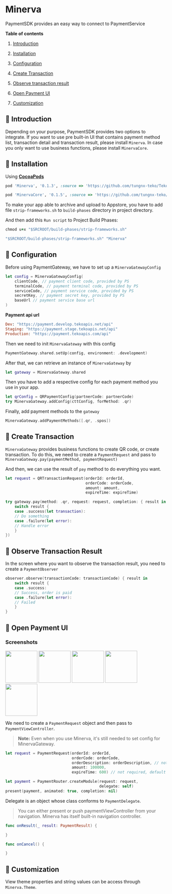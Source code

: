 # Minerva

PaymentSDK provides an easy way to connect to PaymentService

**Table of contents**

1. [Introduction](#introduction)

2. [Installation](#installation)

3. [Configuration](#configuration)

4. [Create Transaction](#create-transaction)

5. [Observe transaction result](#observe-transaction)

6. [Open Payment UI](#open-payment-ui)

7. [Customization](#customization)

## 🤚 Introduction <a name="introduction"></a>

Depending on your purpose, PaymentSDK provides two options to integrate. If you want to use pre built-in UI that contains payment method list, transaction detail and transaction result, please install `Minerva`. In case you only want to use business functions, please install `MinervaCore`.

## 🍖  Installation <a name="installation"></a>

Using **[CocoaPods](https://cocoapods.org/)**

```ruby
pod 'Minerva', '0.1.3', :source => 'https://github.com/tungnx-teko/TekoSpecs'
```

```ruby
pod 'MinervaCore', '0.1.5', :source => 'https://github.com/tungnx-teko/TekoSpecs'
```

To make your app able to archive and upload to Appstore, you have to add file `strip-frameworks.sh` to `build-phases` directory in project directory.

And then add this `Run script` to Project Build Phases:
```ruby
chmod u+x "$SRCROOT/build-phases/strip-frameworks.sh"

"$SRCROOT/build-phases/strip-frameworks.sh" "Minerva"
```

## 🔩 Configuration<a name="configuration"></a>

Before using PaymentGateway, we have to set up a `MinervaGatewayConfig`

```swift
let config = MinervaGatewayConfig(
    clientCode, // payment client code, provided by PS
    terminalCode, // payment terminal code, provided by PS
    serviceCode, // payment service code, provided by PS
    secretKey, // payment secret key, provided by PS
    baseUrl // payment service base url
)
```

**Payment api url**

```ruby
Dev: "https://payment.develop.tekoapis.net/api"
Staging: "https://payment.stage.tekoapis.net/api"
Production: "https://payment.tekoapis.com/api"
```

Then we need to init `MinervaGateway` with this config

```swift
PaymentGateway.shared.setUp(config, environment: .development)
```

After that, we can retrieve an instance of `MinervaGateway` by

```swift
let gateway = MinervaGateway.shared
```

Then you have to add a respective config for each payment method you use in your app.

```swift
let qrConfig = QRPaymentConfig(partnerCode: partnerCode)
try MinervaGateway.addConfig(cttConfig, forMethod: .qr)
```

Finally, add payment methods to the `gateway`

```swift
MinervaGateway.addPaymentMethods([.qr, .spos])
```


## 🔑 Create Transaction<a name="create-transaction"></a>

`MinervaGateway` provides business functions to create QR code, or create transaction. To do this, we need to create a `PaymentRequest` and pass to `MinervaGateway.pay(paymentMethod, paymentRequest)`

And then, we can use the result of `pay` method to do everything you want.

```swift
let request = QRTransactionRequest(orderId: orderId,
                                   orderCode: orderCode,
                                   amount: amount, 
                                   expireTime: expireTime)                                     
```

```swift
try gateway.pay(method: .qr, request: request, completion: { result in
    switch result {
    case .success(let transaction):
    // Do something
    case .failure(let error):
    // Handle error
    }
})  
```

## 🔑 Observe Transaction Result<a name="observe-transaction"></a>

In the screen where you want to observe the transaction result, you need to create a `PaymentObserver`

```swift
observer.observe(transactionCode: transactionCode) { result in
    switch result {
    case .success:
    // Success, order is paid
    case .failure(let error):
    // Failed
    }
}
```

## 🔑 Open Payment UI<a name="open-payment-ui"></a>

### Screenshots

<p float="left">
<img src="https://i.imgur.com/cGTRiaa.png" width="100" />
<img src="https://i.imgur.com/AFW3VMW.png" width="100" /> 
<img src="https://i.imgur.com/qbWj3z8.png" width="100" />
<img src="https://i.imgur.com/OYn0BS9.png" width="100" />
<img src="https://i.imgur.com/6PDyS71.png" width="100" />
</p>

We need to create a `PaymentRequest` object and then pass to `PaymentViewController`.

> **Note:** Even when you use Minerva, it's still needed to set config for MinervaGateway.

```swift
let request = PaymentRequest(orderId: orderId,
                             orderCode: orderCode,
                             orderDescription: orderDescription, // not required
                             amount: 100000,
                             expireTime: 600) // not required, default is 600s
```

```swift
let payment = PaymentRouter.createModule(request: request, 
                                         delegate: self)
present(payment, animated: true, completion: nil)
```

Delegate is an object whose class conforms to `PaymentDelegate`. 

> You can either present or push paymentViewController from your navigation. Minerva has itself built-in navigation controller. 

```swift
func onResult(_ result: PaymentResult) {

}

func onCancel() {

}
```

## 🌈 Customization<a name="customization"></a>

View theme properties and string values can be access through `Minerva.Theme`.
